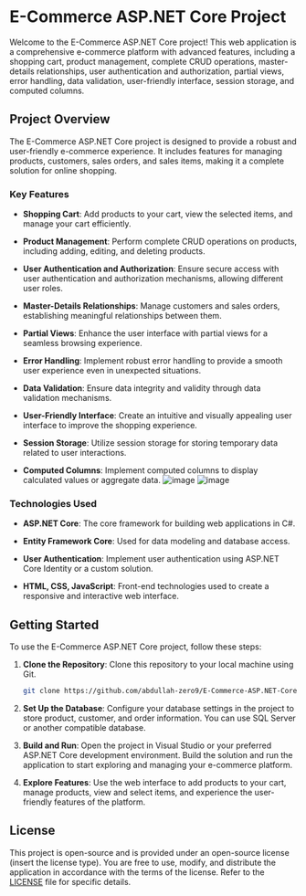 # E-Commerce ASP.NET Core Project

Welcome to the E-Commerce ASP.NET Core project! This web application is a comprehensive e-commerce platform with advanced features, including a shopping cart, product management, complete CRUD operations, master-details relationships, user authentication and authorization, partial views, error handling, data validation, user-friendly interface, session storage, and computed columns.

## Project Overview

The E-Commerce ASP.NET Core project is designed to provide a robust and user-friendly e-commerce experience. It includes features for managing products, customers, sales orders, and sales items, making it a complete solution for online shopping.

### Key Features

- **Shopping Cart**: Add products to your cart, view the selected items, and manage your cart efficiently.

- **Product Management**: Perform complete CRUD operations on products, including adding, editing, and deleting products.

- **User Authentication and Authorization**: Ensure secure access with user authentication and authorization mechanisms, allowing different user roles.

- **Master-Details Relationships**: Manage customers and sales orders, establishing meaningful relationships between them.

- **Partial Views**: Enhance the user interface with partial views for a seamless browsing experience.

- **Error Handling**: Implement robust error handling to provide a smooth user experience even in unexpected situations.

- **Data Validation**: Ensure data integrity and validity through data validation mechanisms.

- **User-Friendly Interface**: Create an intuitive and visually appealing user interface to improve the shopping experience.

- **Session Storage**: Utilize session storage for storing temporary data related to user interactions.

- **Computed Columns**: Implement computed columns to display calculated values or aggregate data.
![image](https://github.com/abdullah-zero9/E-Commerce-ASP.NET-Core-Project/assets/126222065/7924eb63-90f2-4cb3-aea3-f924f86e9510)
![image](https://github.com/abdullah-zero9/E-Commerce-ASP.NET-Core-Project/assets/126222065/2104df01-4230-4e3e-8b63-b132fe6c12de)


### Technologies Used

- **ASP.NET Core**: The core framework for building web applications in C#.

- **Entity Framework Core**: Used for data modeling and database access.

- **User Authentication**: Implement user authentication using ASP.NET Core Identity or a custom solution.

- **HTML, CSS, JavaScript**: Front-end technologies used to create a responsive and interactive web interface.

## Getting Started

To use the E-Commerce ASP.NET Core project, follow these steps:

1. **Clone the Repository**: Clone this repository to your local machine using Git.

   ```bash
   git clone https://github.com/abdullah-zero9/E-Commerce-ASP.NET-Core-Project.git
   ```

2. **Set Up the Database**: Configure your database settings in the project to store product, customer, and order information. You can use SQL Server or another compatible database.

3. **Build and Run**: Open the project in Visual Studio or your preferred ASP.NET Core development environment. Build the solution and run the application to start exploring and managing your e-commerce platform.

4. **Explore Features**: Use the web interface to add products to your cart, manage products, view and select items, and experience the user-friendly features of the platform.

## License

This project is open-source and is provided under an open-source license (insert the license type). You are free to use, modify, and distribute the application in accordance with the terms of the license. Refer to the [LICENSE](LICENSE) file for specific details.
